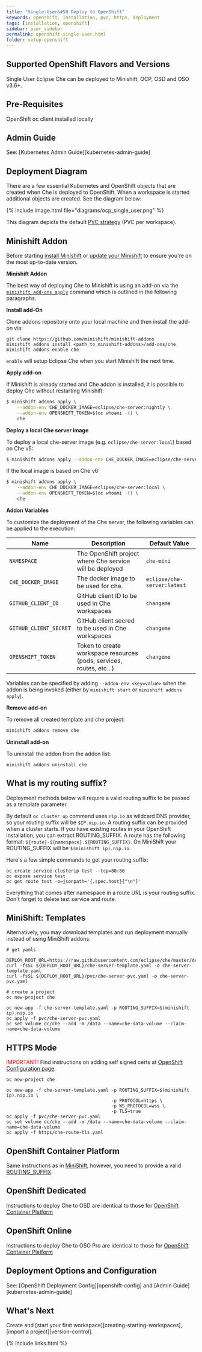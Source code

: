 ```yaml
---
title: "Single-User&#58 Deploy to OpenShift"
keywords: openshift, installation, pvc, https, deployment
tags: [installation, openshift]
sidebar: user_sidebar
permalink: openshift-single-user.html
folder: setup-openshift
---
```

## Supported OpenShift Flavors and Versions

Single User Eclipse Che can be deployed to Minishift, OCP, OSD and OSO v3.6+.

## Pre-Requisites

OpenShift oc client installed locally

## Admin Guide

See: [Kubernetes Admin Guide][kubernetes-admin-guide]

## Deployment Diagram

There are a few essential Kubernetes and OpenShift objects that are created when Che is deployed to OpenShift. When a workspace is started additional objects are created. See the diagram below:

{% include image.html file="diagrams/ocp_single_user.png" %}

This diagram depicts the default [PVC strategy](openshift-config.html#volumes) (PVC per workspace).

## Minishift Addon

Before starting [install Minishift](https://docs.openshift.org/latest/minishift/getting-started/installing.html) or [update your Minishift](https://docs.openshift.org/latest/minishift/getting-started/updating.html) to ensure you're on the most up-to-date version.

**Minishift Addon**

The best way of deploying Che to Minishift is using an add-on via the [`minishift add-ons apply`](https://docs.openshift.org/latest/minishift/command-ref/minishift_addons_apply.html) command which is outlined in the following paragraphs.

**Install add-On**

Clone addons repository onto your local machine and then install the add-on via:

```
git clone https://github.com/minishift/minishift-addons
minishift addons install <path_to_minishift-addons>/add-ons/che
minishift addons enable che
```

`enable` will setup Eclipse Che when you start Minishift the next time.

**Apply add-on**

If Minishift is already started and Che addon is installed, it is possible to deploy Che without restarting Minishift:


```bash
$ minishift addons apply \
    --addon-env CHE_DOCKER_IMAGE=eclipse/che-server:nightly \
    --addon-env OPENSHIFT_TOKEN=$(oc whoami -t) \
    che
```

**Deploy a local Che server image**

To deploy a local che-server image (e.g. `eclipse/che-server:local`) based on Che v5:

```bash
$ minishift addons apply --addon-env CHE_DOCKER_IMAGE=eclipse/che-server:local che
```

If the local image is based on Che v6:

```bash
$ minishift addons apply \
    --addon-env CHE_DOCKER_IMAGE=eclipse/che-server:local \
    --addon-env OPENSHIFT_TOKEN=$(oc whoami -t) \
    che
```

**Addon Variables**

To customize the deployment of the Che server, the following variables can be applied to the execution:

|Name|Description|Default Value|
|----|-----------|-------------|
|`NAMESPACE`|The OpenShift project where Che service will be deployed|`che-mini`|
|`CHE_DOCKER_IMAGE`|The docker image to be used for che.|`eclipse/che-server:latest`|
|`GITHUB_CLIENT_ID`|GitHub client ID to be used in Che workspaces|`changeme`|
|`GITHUB_CLIENT_SECRET`|GitHub client secred to be used in Che workspaces|`changeme`|
|`OPENSHIFT_TOKEN`| Token to create workspace resources (pods, services, routes, etc...)|`changeme`|

Variables can be specified by adding `--addon-env <key=value>` when the addon is being invoked (either by `minishift start` or `minishift addons apply`).

**Remove add-on**

To remove all created template and che project:

```bash
minishift addons remove che
```

**Uninstall add-on**

To uninstall the addon from the addon list:

`minishift addons uninstall che`


## What is my routing suffix?

Deployment methods below will require a valid routing suffix to be passed as a template parameter.

By default `oc cluster up` command uses `nip.io` as wildcard DNS provider, so your routing suffix will be `$IP.nip.io`.
A routing suffix can be provided when a cluster starts. If you have existing routes in your OpenShift installation, you can extract ROUTING_SUFFIX.
A route has the following format: `${route}-${namespace}.${ROUTING_SUFFIX}`.
On MiniShift your ROUTING_SUFFIX will be `$(minishift ip).nip.io`.

Here's a few simple commands to get your routing suffix:

```
oc create service clusterip test --tcp=80:80
oc expose service test
oc get route test -o=jsonpath='{.spec.host}{"\n"}'
```

Everything that comes after namespace in a route URL is your routing suffix. Don't forget to delete test service and route.

## MiniShift: Templates

Alternatively, you may download templates and run deployment manually instead of using MiniShift addons:

```shell
# get yamls

DEPLOY_ROOT_URL=https://raw.githubusercontent.com/eclipse/che/master/deploy/openshift/templates
curl -fsSL ${DEPLOY_ROOT_URL}/che-server-template.yaml -o che-server-template.yaml
curl -fsSL ${DEPLOY_ROOT_URL}/pvc/che-server-pvc.yaml -o che-server-pvc.yaml

# create a project
oc new-project che

oc new-app -f che-server-template.yaml -p ROUTING_SUFFIX=$(minishift ip).nip.io
oc apply -f pvc/che-server-pvc.yaml
oc set volume dc/che --add -m /data --name=che-data-volume --claim-name=che-data-volume
```

## HTTPS Mode

<span style="color:red;">IMPORTANT!</span> Find instructions on adding self signed certs at [OpenShift Configuration page](openshift-config.html#https-mode---self-signed-certs).


```
oc new-project che

oc new-app -f che-server-template.yaml -p ROUTING_SUFFIX=$(minishift ip).nip.io \
                                       -p PROTOCOL=https \
                                       -p WS_PROTOCOL=wss \
                                       -p TLS=true
oc apply -f pvc/che-server-pvc.yaml
oc set volume dc/che --add -m /data --name=che-data-volume --claim-name=che-data-volume
oc apply -f https/che-route-tls.yaml
```

## OpenShift Container Platform

Same instructions as in [MiniShift](#minishift-templates), however, you need to provide a valid [ROUTING_SUFFIX](#what-is-my-routing-suffix).

## OpenShift Dedicated

Instructions to deploy Che to OSD are identical to those for [OpenShift Container Platform](#openshift-container-platform)

## OpenShift Online

Instructions to deploy Che to OSO Pro are identical to those for [OpenShift Container Platform](#openshift-container-platform)

## Deployment Options and Configuration

See: [OpenShift Deployment Config][openshift-config] and [Admin Guide][kubernetes-admin-guide]

## What's Next

Create and [start your first workspace][creating-starting-workspaces], [import a project][version-control].

{% include links.html %}

